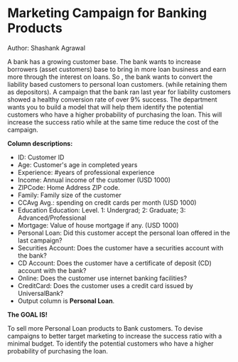 # Marketing Campaign for Banking Products
Author: Shashank Agrawal

A bank has a growing customer base.
The bank wants to increase borrowers (asset customers) base to bring in more loan business and earn more through the interest on loans.
So , the bank wants to convert the liability based customers to personal loan customers. (while retaining them as depositors). 
A campaign that the bank ran last year for liability customers showed a healthy conversion rate of over 9% success. 
The department wants you to build a model that will help them identify the potential customers who have a higher probability of purchasing the loan.
This will increase the success ratio while at the same time reduce the cost of the campaign.

**Column descriptions:**

* ID: Customer ID
* Age: Customer's age in completed years
* Experience: #years of professional experience
* Income: Annual income of the customer (USD 1000)
* ZIPCode: Home Address ZIP code.
* Family: Family size of the customer
* CCAvg Avg.: spending on credit cards per month (USD 1000)
* Education Education: Level. 1: Undergrad; 2: Graduate; 3: Advanced/Professional
* Mortgage: Value of house mortgage if any. (USD 1000)
* Personal Loan: Did this customer accept the personal loan offered in the last campaign?
* Securities Account: Does the customer have a securities account with the bank?
* CD Account: Does the customer have a certificate of deposit (CD) account with the bank?
* Online: Does the customer use internet banking facilities?
* CreditCard: Does the customer uses a credit card issued by UniversalBank?
* Output column is **Personal Loan**.

**The GOAL IS!**

To sell more Personal Loan products to Bank customers.
To devise campaigns to better target marketing to increase the success ratio with a minimal budget.
To identify the potential customers who have a higher probability of purchasing the loan.
